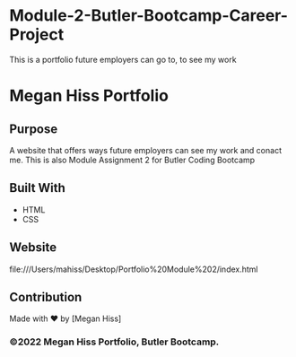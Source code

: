 # Module-2-Butler-Bootcamp-Career-Project
This is a portfolio future employers can go to, to see my work
# Megan Hiss Portfolio

## Purpose
A website that offers ways future employers can see my work and conact me. This is also Module Assignment 2 for Butler Coding Bootcamp

## Built With
* HTML
* CSS

## Website
file:///Users/mahiss/Desktop/Portfolio%20Module%202/index.html

## Contribution
Made with ❤️ by [Megan Hiss]
### ©️2022 Megan Hiss Portfolio, Butler Bootcamp. 
